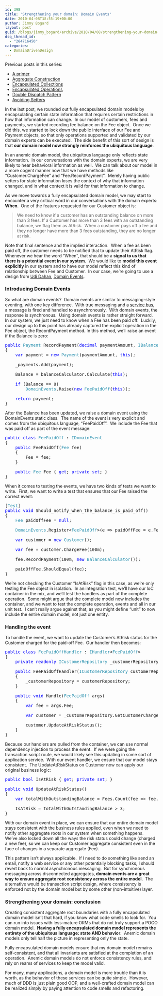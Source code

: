 ```yaml
---
id: 398
title: 'Strengthening your domain: Domain Events'
date: 2010-04-08T18:55:19+00:00
author: Jimmy Bogard
layout: post
guid: /blogs/jimmy_bogard/archive/2010/04/08/strengthening-your-domain-domain-events.aspx
dsq_thread_id:
  - "264716450"
categories:
  - DomainDrivenDesign
---
```

Previous posts in this series:

  * [A primer](http://www.lostechies.com/blogs/jimmy_bogard/archive/2010/02/03/strengthening-your-domain-a-primer.aspx)
  * [Aggregate Construction](http://www.lostechies.com/blogs/jimmy_bogard/archive/2010/02/23/strengthening-your-domain-aggregate-construction.aspx)
  * [Encapsulated Collections](http://www.lostechies.com/blogs/jimmy_bogard/archive/2010/03/10/strengthening-your-domain-encapsulated-collections.aspx)
  * [Encapsulated Operations](http://www.lostechies.com/blogs/jimmy_bogard/archive/2010/03/24/strengthening-your-domain-encapsulating-operations.aspx)
  * [Double Dispatch Pattern](http://www.lostechies.com/blogs/jimmy_bogard/archive/2010/03/30/strengthening-your-domain-the-double-dispatch-pattern.aspx)
  * [Avoiding Setters](http://www.lostechies.com/blogs/jimmy_bogard/archive/2010/03/31/strengthening-your-domain-avoiding-setters.aspx)

In the last post, we rounded out fully encapsulated domain models by encapsulating certain state information that requires certain restrictions in how that information can change.&#160; In our model of customers, fees and payments, we started recording fee balance on the Fee object.&#160; Once we did this, we started to lock down the public interface of our Fee and Payment objects, so that only operations supported and validated by our domain experts can be executed.&#160; The side benefit of this sort of design is that **our domain model now strongly reinforces the ubiquitous language**.

In an anemic domain model, the ubiquitous language only reflects state information.&#160; In our conversations with the domain experts, we are very likely to hear behavioral information as well.&#160; We can talk about our model in a more cogent manner now that we have methods like “Customer.ChargeFee” and “Fee.RecordPayment”.&#160; Merely having public setters for state information loses the context of why that information changed, and in what context it is valid for that information to change.

As we move towards a fully encapsulated domain model, we may start to encounter a very critical word in our conversations with the domain experts: **When**.&#160; One of the features requested for our Customer object is: 

> We need to know if a customer has an outstanding balance on more than 3 fees. If a Customer has more than 3 fees with an outstanding balance, we flag them as AtRisk.&#160; When a customer pays off a fee and they no longer have more than 3 fees outstanding, they are no longer at risk.

Note that final sentence and the implied interaction.&#160; When a fee as been paid off, the customer needs to be notified that to update their AtRisk flag.&#160; Whenever we hear the word “When”, that should be a **signal to us that there is a potential event in our system**.&#160; We would like to **model this event explicitly** in our system and to have our model reflect this kind of relationship between Fee and Customer.&#160; In our case, we’re going to use a design from [Udi Dahan](http://www.udidahan.com/), [Domain Events](http://www.udidahan.com/2009/06/14/domain-events-salvation/).

### 

### Introducing Domain Events

So what are domain events?&#160; Domain events are similar to messaging-style eventing, with one key difference.&#160; With true messaging and a [service bus](http://www.eaipatterns.com/MessageBus.html), a message is fired and handled to asynchronously.&#160; With domain events, the response is synchronous.&#160; Using domain events is rather straight forward.&#160; In our system, we just need to know when a Fee has been paid off.&#160; Luckily, our design up to this point has already captured the explicit operation in the Fee object, the RecordPayment method. In this method, we’ll raise an event if the Balance is zero:

<pre><span style="color: blue">public </span><span style="color: #2b91af">Payment </span>RecordPayment(<span style="color: blue">decimal </span>paymentAmount, <span style="color: #2b91af">IBalanceCalculator </span>balanceCalculator)
{
    <span style="color: blue">var </span>payment = <span style="color: blue">new </span><span style="color: #2b91af">Payment</span>(paymentAmount, <span style="color: blue">this</span>);

    _payments.Add(payment);

    Balance = balanceCalculator.Calculate(<span style="color: blue">this</span>);

    <span style="color: blue">if </span>(Balance == 0)
        <span style="color: #2b91af">DomainEvents</span>.Raise(<span style="color: blue">new </span><span style="color: #2b91af">FeePaidOff</span>(<span style="color: blue">this</span>));

    <span style="color: blue">return </span>payment;
}</pre>

[](http://11011.net/software/vspaste)

After the Balance has been updated, we raise a domain event using the DomainEvents static class.&#160; The name of the event is very explicit and comes from the ubiquitous language, “FeePaidOff”.&#160; We include the Fee that was paid off as part of the event message:

<pre><span style="color: blue">public class </span><span style="color: #2b91af">FeePaidOff </span>: <span style="color: #2b91af">IDomainEvent
</span>{
    <span style="color: blue">public </span>FeePaidOff(<span style="color: #2b91af">Fee </span>fee)
    {
        Fee = fee;
    }

    <span style="color: blue">public </span><span style="color: #2b91af">Fee </span>Fee { <span style="color: blue">get</span>; <span style="color: blue">private set</span>; }
}</pre>

[](http://11011.net/software/vspaste)

When it comes to testing the events, we have two kinds of tests we want to write.&#160; First, we want to write a test that ensures that our Fee raised the correct event:

<pre>[<span style="color: #2b91af">Test</span>]
<span style="color: blue">public void </span>Should_notify_when_the_balance_is_paid_off()
{
    <span style="color: #2b91af">Fee </span>paidOffFee = <span style="color: blue">null</span>;

    <span style="color: #2b91af">DomainEvents</span>.Register&lt;<span style="color: #2b91af">FeePaidOff</span>&gt;(e =&gt; paidOffFee = e.Fee);

    <span style="color: blue">var </span>customer = <span style="color: blue">new </span><span style="color: #2b91af">Customer</span>();

    <span style="color: blue">var </span>fee = customer.ChargeFee(100m);

    fee.RecordPayment(100m, <span style="color: blue">new </span><span style="color: #2b91af">BalanceCalculator</span>());

    paidOffFee.ShouldEqual(fee);
}</pre>

[](http://11011.net/software/vspaste)

We’re not checking the Customer “IsAtRisk” flag in this case, as we’re only testing the Fee object in isolation.&#160; In an integration test, we’ll have our IoC container in the mix, and we’ll test the handlers as part of the complete operation.&#160; Some might argue that the complete model now includes the container, and we want to test the complete operation, events and all in our unit test.&#160; I can’t really argue against that, as you might define “unit” to now include the entire domain model, not just one entity.

### Handling the event

To handle the event, we want to update the Customer’s AtRisk status for the Customer charged for the paid-off Fee.&#160; Our handler then becomes:

<pre><span style="color: blue">public class </span><span style="color: #2b91af">FeePaidOffHandler </span>: <span style="color: #2b91af">IHandler</span>&lt;<span style="color: #2b91af">FeePaidOff</span>&gt;
{
    <span style="color: blue">private readonly </span><span style="color: #2b91af">ICustomerRepository </span>_customerRepository;

    <span style="color: blue">public </span>FeePaidOffHandler(<span style="color: #2b91af">ICustomerRepository </span>customerRepository)
    {
        _customerRepository = customerRepository;
    }

    <span style="color: blue">public void </span>Handle(<span style="color: #2b91af">FeePaidOff </span>args)
    {
        <span style="color: blue">var </span>fee = args.Fee;

        <span style="color: blue">var </span>customer = _customerRepository.GetCustomerChargedForFee(fee);

        customer.UpdateAtRiskStatus();
    }
}</pre>

[](http://11011.net/software/vspaste)

Because our handlers are pulled from the container, we can use normal dependency injection to process the event.&#160; If we were going the transaction script route, we would likely see this updating in some sort of application service.&#160; With our event handler, we ensure that our model stays consistent.&#160; The UpdateAtRiskStatus on Customer now can apply our original business logic:

<pre><span style="color: blue">public bool </span>IsAtRisk { <span style="color: blue">get</span>; <span style="color: blue">private set</span>; }

<span style="color: blue">public void </span>UpdateAtRiskStatus()
{
    <span style="color: blue">var </span>totalWithOutstandingBalance = Fees.Count(fee =&gt; fee.HasOutstandingBalance());

    IsAtRisk = totalWithOutstandingBalance &gt; 3;
}</pre>

[](http://11011.net/software/vspaste)

With our domain event in place, we can ensure that our entire domain model stays consistent with the business rules applied, even when we need to notify other aggregate roots in our system when something happens.&#160; We’ve also locked down all the ways the risk status could change (charged a new fee), so we can keep our Customer aggregate consistent even in the face of changes in a separate aggregate (Fee).

This pattern isn’t always applicable.&#160; If I need to do something like send an email, notify a web service or any other potentially blocking tasks, I should revert back to normal asynchronous messaging.&#160; But for synchronous messaging across disconnected aggregates, **domain events are a great way to ensure aggregate root consistency across the entire model**.&#160; The alternative would be transaction script design, where consistency is enforced not by the domain model but by some other (non-intuitive) layer.

### Strengthening your domain: conclusion

Creating consistent aggregate root boundaries with a fully encapsulated domain model isn’t that hard, if you know what code smells to look for.&#160; You can run into issues with less-mature ORMs that do not truly support a POCO domain model.&#160; **Having a fully encapsulated domain model represents the entirety of the ubiquitous language: state AND behavior**.&#160; Anemic domain models only tell half the picture in representing only the state.

Fully encapsulated domain models ensure that my domain model remains self-consistent, and that all invariants are satisfied at the completion of an operation.&#160; Anemic domain models do not enforce consistency rules, and rely on reams of services to keep the model valid.

For many, many applications, a domain model is more trouble than it is worth, as the behavior of these services can be quite simple.&#160; However, much of DDD is just plain good OOP, and a well-crafted domain model can be realized simply by paying attention to code smells and refactoring.